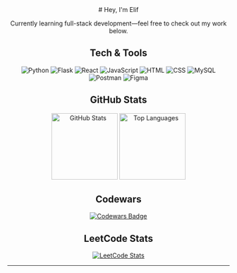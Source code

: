 <div align="center">
# Hey, I'm Elif

Currently learning full-stack development—feel free to check out my work below.

## Tech & Tools

<p>
  <img src="https://img.shields.io/badge/Python-3776AB?style=flat&logo=python&logoColor=white" alt="Python" />
  <img src="https://img.shields.io/badge/Flask-000000?style=flat&logo=flask&logoColor=white" alt="Flask" />
  <img src="https://img.shields.io/badge/React-61DAFB?style=flat&logo=react&logoColor=black" alt="React" />
  <img src="https://img.shields.io/badge/JavaScript-F7DF1E?style=flat&logo=javascript&logoColor=black" alt="JavaScript" />
  <img src="https://img.shields.io/badge/HTML-E34F26?style=flat&logo=html5&logoColor=white" alt="HTML" />
  <img src="https://img.shields.io/badge/CSS-1572B6?style=flat&logo=css3&logoColor=white" alt="CSS" />
  <img src="https://img.shields.io/badge/MySQL-4479A1?style=flat&logo=mysql&logoColor=white" alt="MySQL" />
  <img src="https://img.shields.io/badge/Postman-FF6C37?style=flat&logo=postman&logoColor=white" alt="Postman" />
  <img src="https://img.shields.io/badge/Figma-F24E1E?style=flat&logo=figma&logoColor=white" alt="Figma" />
</p>

## GitHub Stats

<p>
  <img src="https://github-readme-stats.vercel.app/api?username=VELIFZ&show_icons=true" height="150" alt="GitHub Stats" />
  <img src="https://github-readme-stats.vercel.app/api/top-langs/?username=VELIFZ&layout=compact" height="150" alt="Top Languages" />
</p>

## Codewars

[![Codewars Badge](https://www.codewars.com/users/VELIFZ/badges/large)](https://www.codewars.com/users/VELIFZ)

## LeetCode Stats

[![LeetCode Stats](https://leetcard.jacoblin.cool/VELIFZ?theme=dark)](https://leetcode.com/u/VELIFZ/)

---
</div>
